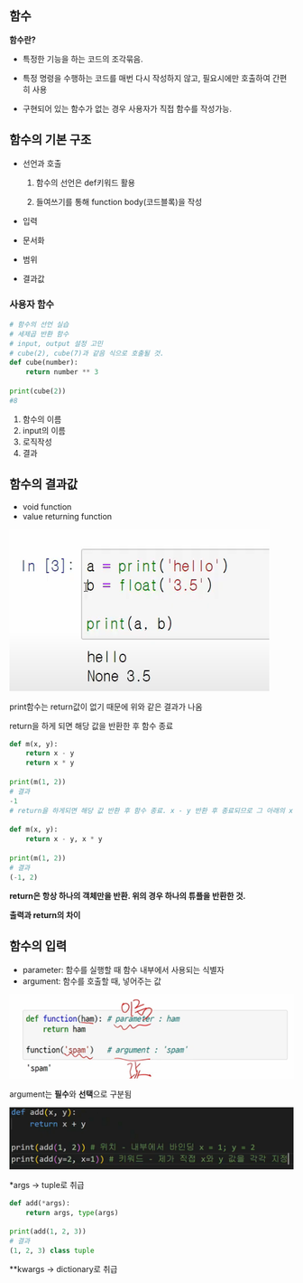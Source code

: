 ## 함수

**함수란?**

- 특정한 기능을 하는 코드의 조각묶음.

- 특정 명령을 수행하는 코드를 매번 다시 작성하지 않고, 필요시에만 호출하여 간편히 사용
- 구현되어 있는 함수가 없는 경우 사용자가 직접 함수를 작성가능.



## 함수의 기본 구조

- 선언과 호출

  1. 함수의 선언은 def키워드 활용

  2. 들여쓰기를 통해 function body(코드블록)을 작성

- 입력
- 문서화
- 범위
- 결과값



### 사용자 함수

```python
# 함수의 선언 실습
# 세제곱 반환 함수
# input, output 설정 고민
# cube(2), cube(7)과 같음 식으로 호출될 것.
def cube(number):
    return number ** 3

print(cube(2))
#8
```

1. 함수의 이름
2. input의 이름
3. 로직작성
4. 결과



## 함수의 결과값

- void function
- value returning function

![image-20220119100607930](1-19study.assets/image-20220119100607930.png)

print함수는 return값이 없기 때문에 위와 같은 결과가 나옴

return을 하게 되면 해당 값을 반환한 후 함수 종료

```python
def m(x, y):
    return x - y
	return x * y

print(m(1, 2))
# 결과
-1
# return을 하게되면 해당 값 반환 후 함수 종료. x - y 반환 후 종료되므로 그 아래의 x * y는 반환X

def m(x, y):
    return x - y, x * y

print(m(1, 2))
# 결과
(-1, 2)
```

**return은 항상 하나의 객체만을 반환. 위의 경우 하나의 튜플을 반환한 것.**



**출력과 return의 차이**





## 함수의 입력

- parameter: 함수를 실행할 때 함수 내부에서 사용되는 식별자
- argument: 함수를 호출할 때, 넣어주는 값

![image-20220119102022728](1-19study.assets/image-20220119102022728.png)

argument는 **필수**와 **선택**으로 구분됨



![image-20220119102454716](1-19study.assets/image-20220119102454716.png)



*args -> tuple로 취급

```python
def add(*args):
    return args, type(args)
    
print(add(1, 2, 3))
# 결과
(1, 2, 3) class tuple
```



**kwargs -> dictionary로 취급

